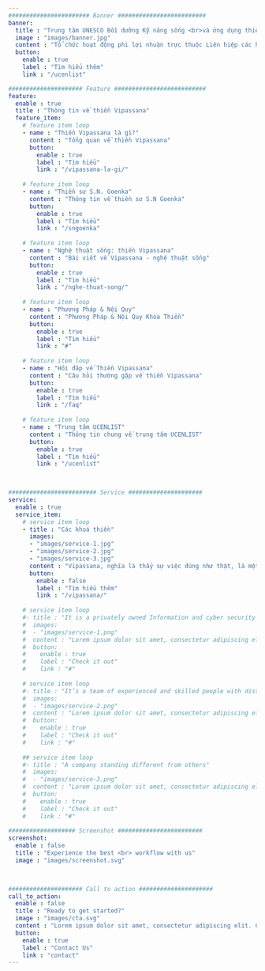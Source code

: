 ```yaml
---
####################### Banner #########################
banner:
  title : "Trung tâm UNESCO Bồi dưỡng Kỹ năng sống <br>và ứng dụng thiền Vipassana"
  image : "images/banner.jpg"
  content : "​Tổ chức hoạt động phi lợi nhuận trực thuộc Liên hiệp các hội UNESCO Việt Nam. Hỗ trợ tổ chức các khóa thiền Vipassana nội trú do thiền sư S.N. Goenka cùng các thiền sư phụ tá giảng dạy theo truyền thống của ngài U Ba Khin. "
  button:
    enable : true
    label : "Tìm hiểu thêm"
    link : "/ucenlist"

##################### Feature ##########################
feature:
  enable : true
  title : "Thông tin về thiền Vipassana"
  feature_item:
    # feature item loop
    - name : "Thiền Vipassana là gì?"
      content : "Tổng quan về thiền Vipassana"
      button:
        enable : true
        label : "Tìm hiểu"
        link : "/vipassana-la-gi/"
      
    # feature item loop
    - name : "Thiền sư S.N. Goenka"
      content : "Thông tin về thiền sư S.N Goenka"
      button:
        enable : true
        label : "Tìm hiểu"
        link : "/sngoenka"
      
    # feature item loop
    - name : "Nghệ thuật sống: thiền Vipassana"
      content : "Bài viết về Vipassana - nghệ thuật sống"
      button:
        enable : true
        label : "Tìm hiểu"
        link : "/nghe-thuat-song/"
      
    # feature item loop
    - name : "Phương Pháp & Nội Quy"
      content : "Phương Pháp & Nội Quy Khóa Thiền"
      button:
        enable : true
        label : "Tìm hiểu"
        link : "#"
      
    # feature item loop
    - name : "Hỏi đáp về Thiền Vipassana"
      content : "Câu hỏi thường gặp về thiền Vipassana"
      button:
        enable : true
        label : "Tìm hiểu"
        link : "/faq"
      
    # feature item loop
    - name : "Trung tâm UCENLIST"
      content : "Thông tin chung về trung tâm UCENLIST"
      button:
        enable : true
        label : "Tìm hiểu"
        link : "/ucenlist"
      


######################### Service #####################
service:
  enable : true
  service_item:
    # service item loop
    - title : "Các khoá thiền"
      images:
      - "images/service-1.jpg"
      - "images/service-2.jpg"
      - "images/service-3.jpg"
      content : "Vipassana, nghĩa là thấy sự việc đúng như thật, là một trong những phương pháp thiền cổ xưa nhất tại Ấn độ. Truyền thống thiền này được truyền dạy tại Ấn Độ hơn 2500 năm trước đây như là một liều thuốc chung chữa trị những bệnh chung của nhân loại - một [Nghệ thuật sống](/nghe-thuat-song). Nếu quý vị chưa biết nhiều về Thiền Vipassana, có thể tìm thấy tại đây một bài [Giới Thiệu về Thiền Vipassana](/vipassana) của Thiền sư Goenka & các videos liên quan, cũng như mục [Hỏi & Đáp về Vipassana](/faq)."
      button:
        enable : false
        label : "Tìm hiểu thêm"
        link : "/vipassana/"
        
    # service item loop
    #- title : "It is a privately owned Information and cyber security company"
    #  images:
    #  - "images/service-1.png"
    #  content : "Lorem ipsum dolor sit amet, consectetur adipiscing elit. Consequat tristique eget amet, tempus eu at consecttur. Leo facilisi nunc viverra tellus. Ac laoreet sit vel consquat. consectetur adipiscing elit. Consequat tristique eget amet, tempus eu at consecttur. Leo facilisi nunc viverra tellus. Ac laoreet sit vel consquat."
    #  button:
    #    enable : true
    #    label : "Check it out"
    #    link : "#"
        
    # service item loop
    #- title : "It’s a team of experienced and skilled people with distributions"
    #  images:
    #  - "images/service-2.png"
    #  content : "Lorem ipsum dolor sit amet, consectetur adipiscing elit. Consequat tristique eget amet, tempus eu at consecttur. Leo facilisi nunc viverra tellus. Ac laoreet sit vel consquat. consectetur adipiscing elit. Consequat tristique eget amet, tempus eu at consecttur. Leo facilisi nunc viverra tellus. Ac laoreet sit vel consquat."
    #  button:
    #    enable : true
    #    label : "Check it out"
    #    link : "#"
        
    ## service item loop
    #- title : "A company standing different from others"
    #  images:
    #  - "images/service-3.png"
    #  content : "Lorem ipsum dolor sit amet, consectetur adipiscing elit. Consequat tristique eget amet, tempus eu at consecttur. Leo facilisi nunc viverra tellus. Ac laoreet sit vel consquat. consectetur adipiscing elit. Consequat tristique eget amet, tempus eu at consecttur. Leo facilisi nunc viverra tellus. Ac laoreet sit vel consquat."
    #  button:
    #    enable : true
    #    label : "Check it out"
    #    link : "#"
        
################### Screenshot ########################
screenshot:
  enable : false
  title : "Experience the best <br> workflow with us"
  image : "images/screenshot.svg"

  

##################### Call to action #####################
call_to_action:
  enable : false
  title : "Ready to get started?"
  image : "images/cta.svg"
  content : "Lorem ipsum dolor sit amet, consectetur adipiscing elit. Consequat tristique eget amet, tempus eu at consecttur."
  button:
    enable : true
    label : "Contact Us"
    link : "contact"
---
```

